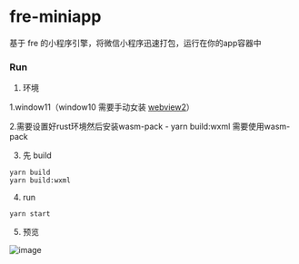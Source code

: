# fre-miniapp

基于 fre 的小程序引擎，将微信小程序迅速打包，运行在你的app容器中

### Run

1. 环境

1.window11（window10 需要手动女装 [webview2](https://developer.microsoft.com/zh-cn/microsoft-edge/webview2/#download-section)）

2.需要设置好rust环境然后安装wasm-pack - yarn build:wxml 需要使用wasm-pack

3. 先 build
```shell
yarn build
yarn build:wxml
```
4. run

```shell
yarn start
```
5. 预览

![image](https://user-images.githubusercontent.com/12951461/169762097-f1724907-6353-4b64-81f0-f0f39d9283f9.png)
